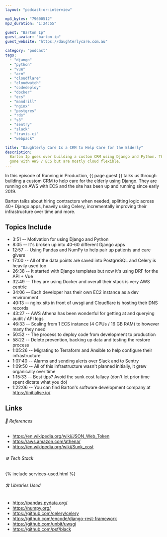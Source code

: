 ```yaml
---
layout: "podcast-or-interview"

mp3_bytes: "79600512"
mp3_duration: "1:24:55"

guest: "Barton Ip"
guest_avatar: "barton-ip"
guest_website: "https://daughterlycare.com.au"

category: "podcast"
tags:
  - "django"
  - "python"
  - "vue"
  - "acm"
  - "cloudflare"
  - "cloudwatch"
  - "codedeploy"
  - "docker"
  - "ecs"
  - "mandrill"
  - "nginx"
  - "postgres"
  - "rds"
  - "s3"
  - "sentry"
  - "slack"
  - "travis-ci"
  - "webpack"

title: "Daughterly Care Is a CRM to Help Care for the Elderly"
description:
  Barton Ip goes over building a custom CRM using Django and Python. They've
  gone with AWS / ECS but are mostly cloud flexible.
---
```


In this episode of Running in Production, {{ page.guest }} talks us through
building a custom CRM to help care for the elderly using Django. They are running
on AWS with ECS and the site has been up and running since early 2019.

Barton talks about hiring contractors when needed, splitting logic across 40+
Django apps, heavily using Celery, incrementally improving their infrastructure
over time and more.

## Topics Include

- 3:51 -- Motivation for using Django and Python
- 8:05 -- It's broken up into 40-60 different Django apps
- 12:57 -- Using Pandas and NumPy to help pair up patients and care givers
- 17:00 -- All of the data points are saved into PostgreSQL and Celery is heavily used too
- 26:38 -- It started with Django templates but now it's using DRF for the API + Vue
- 32:49 -- They are using Docker and overall their stack is very AWS centric 
- 34:06 -- Each developer has their own EC2 instance as a dev environment
- 40:13 -- nginx sits in front of uwsgi and Cloudflare is hosting their DNS records
- 43:27 -- AWS Athena has been wonderful for getting at and querying audit / API logs
- 46:33 -- Scaling from 1 ECS instance (4 CPUs / 16 GB RAM) to however many they need
- 50:52 -- The process to deploy code from development to production
- 58:22 -- Delete prevention, backing up data and testing the restore process
- 1:05:26 -- Migrating to Terraform and Ansible to help configure their infrastructure
- 1:07:40 -- Alarms and sending alerts over Slack and to Sentry
- 1:09:50 -- All of this infrastructure wasn't planned initially, it grew organically over time
- 1:15:33 -- Best tips? Avoid the sunk cost fallacy (don't let prior time spent dictate what you do)
- 1:22:06 -- You can find Barton's software development company at <https://initialise.io/>

## Links

###### 📄 References

- <https://en.wikipedia.org/wiki/JSON_Web_Token>
- <https://aws.amazon.com/athena/>
- <https://en.wikipedia.org/wiki/Sunk_cost>

###### ⚙️ Tech Stack

{% include services-used.html %}

###### 🛠 Libraries Used

- <https://pandas.pydata.org/>
- <https://numpy.org/>
- <https://github.com/celery/celery>
- <https://github.com/encode/django-rest-framework>
- <https://github.com/unbit/uwsgi>
- <https://github.com/psf/black>
